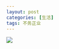 ```yaml
---
layout: post
categories: [生活]
tags: 不务正业
---
```




![](https://xilankong.github.io/projects/one.png)

